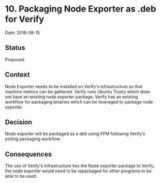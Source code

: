 # 10. Packaging Node Exporter as .deb for Verify

Date: 2018-08-15

## Status

Proposed

## Context

Node Exporter needs to be installed on Verify's infrastructure so that machine metrics can be gathered.
Verify runs Ubuntu Trusty which does not have an existing node exporter package.
Verify has an existing workflow for packaging binaries which can be leveraged to package node exporter. 
## Decision

Node exporter will be packaged as a deb using FPM following Verify's exiting packaging workflow.

## Consequences

The use of Verify's infrastructure ties the Node exporter package to Verify, the node exporter would need to be repackaged for other programs to be able to be used.
